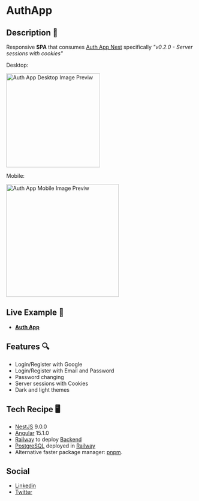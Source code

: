 # AuthApp

## Description 📑

Responsive **SPA** that consumes [Auth App Nest](https://github.com/daguttt/auth-app-nestjs/tree/v0.2.0) specifically _"v0.2.0 - Server sessions with cookies"_

Desktop:

<a href='https://auth-app-angular.vercel.app/auth/login'>
<img
      src='https://res.cloudinary.com/doju0qq96/image/upload/v1679676339/auth-app-angular-desktop_bd8vpy.png'
      alt='Auth App Desktop Image Previw'
      height='250px'
      align='center'
     />
</a>

Mobile:

<a href='https://auth-app-angular.vercel.app/auth/login'>
<img
    src='https://res.cloudinary.com/doju0qq96/image/upload/v1679676669/auth-app-angular-mobile_cr7lk2.png'
    alt='Auth App Mobile Image Previw'
    height='300px'
    align='center'
     />
</a>

## Live Example 🧬

- **[Auth App](https://auth-app-angular.vercel.app/auth/login)**

## Features 🔍

- Login/Register with Google
- Login/Register with Email and Password
- Password changing
- Server sessions with Cookies
- Dark and light themes

## Tech Recipe 🖥️

- [NestJS](https://docs.nestjs.com/) 9.0.0
- [Angular](https://angular.io/) 15.1.0
- [Railway](https://railway.app/) to deploy [Backend](https://github.com/daguttt/auth-app-nestjs/tree/v0.2.0)
- [PostgreSQL](https://www.postgresql.org/) deployed in [Railway](https://railway.app/)
- Alternative faster package manager: [pnpm](https://pnpm.io/).

## Social

- [Linkedin](https://linkedin.com/in/daguttt)
- [Twitter](https://twitter.com/daguttt)
